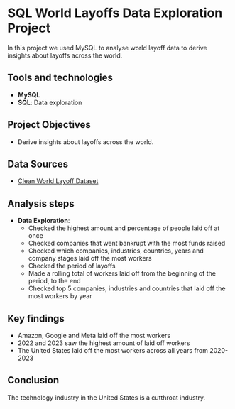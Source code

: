 # SQL World Layoffs Data Exploration Project
In this project we used MySQL to analyse world layoff data to derive insights about layoffs across the world.

## Tools and technologies
- **MySQL**
- **SQL**: Data exploration

## Project Objectives
- Derive insights about layoffs across the world.

## Data Sources
- [Clean World Layoff Dataset](clean_world_layoffs_dataset.csv)

## Analysis steps
- **Data Exploration**:
  - Checked the highest amount and percentage of people laid off at once
  - Checked companies that went bankrupt with the most funds raised
  - Checked which companies, industries, countries, years and company stages laid off the most workers
  - Checked the period of layoffs
  - Made a rolling total of workers laid off from the beginning of the period, to the end
  - Checked top 5 companies, industries and countries that laid off the most workers by year

## Key findings
- Amazon, Google and Meta laid off the most workers
- 2022 and 2023 saw the highest amount of laid off workers
- The United States laid off the most workers across all years from 2020-2023

## Conclusion
The technology industry in the United States is a cutthroat industry. 
